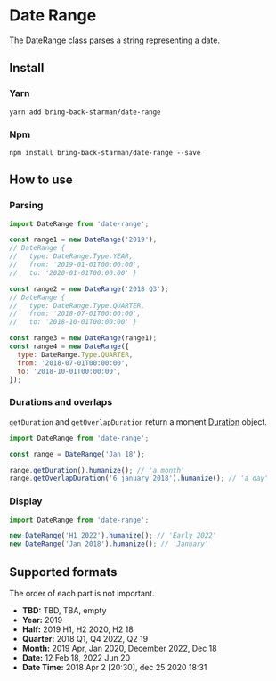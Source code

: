 # Date Range

The DateRange class parses a string representing a date.

## Install
### Yarn
```
yarn add bring-back-starman/date-range
```

### Npm
```
npm install bring-back-starman/date-range --save
```

## How to use
### Parsing
```js
import DateRange from 'date-range';

const range1 = new DateRange('2019');
// DateRange {
//   type: DateRange.Type.YEAR,
//   from: '2019-01-01T00:00:00',
//   to: '2020-01-01T00:00:00' }

const range2 = new DateRange('2018 Q3');
// DateRange {
//   type: DateRange.Type.QUARTER,
//   from: '2018-07-01T00:00:00',
//   to: '2018-10-01T00:00:00' }

const range3 = new DateRange(range1);
const range4 = new DateRange({
  type: DateRange.Type.QUARTER,
  from: '2018-07-01T00:00:00',
  to: '2018-10-01T00:00:00',
});
```

### Durations and overlaps
`getDuration` and `getOverlapDuration` return a moment [Duration](https://momentjs.com/docs/#/durations/) object.
```js
import DateRange from 'date-range';

const range = DateRange('Jan 18');

range.getDuration().humanize(); // 'a month'
range.getOverlapDuration('6 january 2018').humanize(); // 'a day'
```

### Display
```js
import DateRange from 'date-range';

new DateRange('H1 2022').humanize(); // 'Early 2022'
new DateRange('Jan 2018').humanize(); // 'January'
```

## Supported formats
The order of each part is not important.

- **TBD:** TBD, TBA, empty
- **Year:** 2019
- **Half:** 2019 H1, H2 2020, H2 18
- **Quarter:** 2018 Q1, Q4 2022, Q2 19
- **Month:** 2019 Apr, Jan 2020, December 2022, Dec 18
- **Date:** 12 Feb 18, 2022 Jun 20
- **Date Time:** 2018 Apr 2 \[20:30], dec 25 2020 18:31
